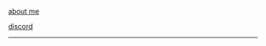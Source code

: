 [about me](https://bio.site/tedddeptrai)

[discord](https://discord.com/users/446306943749849088)


---
